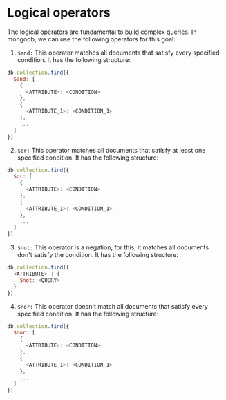 # Logical operators

The logical operators are fundamental to build complex queries. In mongodb, we can use the following operators for this goal:

1. ```$and:``` This operator matches all documents that satisfy every specified condition. It has the following structure:

```js
db.collection.find({
  $and: [
    {
      <ATTRIBUTE>: <CONDITION>
    },
    {
      <ATTRIBUTE_1>: <CONDITION_1>
    },
    ...
  ]
})
```

2. ```$or:``` This operator matches all documents that satisfy at least one specified condition. It has the following structure:

```js
db.collection.find({
  $or: [
    {
      <ATTRIBUTE>: <CONDITION>
    },
    {
      <ATTRIBUTE_1>: <CONDITION_1>
    },
    ...
  ]
})
```

3. ```$not:``` This operator is a negation, for this, it matches all documents don't satisfy the condition. It has the following structure:

```js
db.collection.find({
  <ATTRIBUTE> : {
    $not: <QUERY>
  }
})
```

4. ```$nor:``` This operator doesn't match all documents that satisfy every specified condition. It has the following structure:

```js
db.collection.find({
  $nor: [
    {
      <ATTRIBUTE>: <CONDITION>
    },
    {
      <ATTRIBUTE_1>: <CONDITION_1>
    },
    ...
  ]
})
```